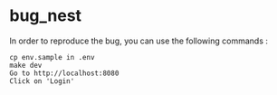 # bug_nest

In order to reproduce the bug, you can use the following commands :

```
cp env.sample in .env
make dev
Go to http://localhost:8080
Click on 'Login'
```
